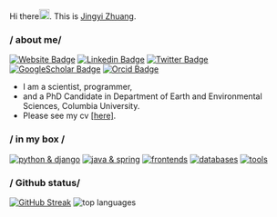 Hi there<img src="https://user-images.githubusercontent.com/1303154/88677602-1635ba80-d120-11ea-84d8-d263ba5fc3c0.gif" width="18px">. This is [Jingyi Zhuang][homepage].
### / about me/
[![Website Badge](https://img.shields.io/badge/-Website-blue?style=flat&logo=Google-Chrome&logoColor=white)][homepage]
[![Linkedin Badge](https://img.shields.io/badge/LinkedIn-blue?style=flat&logo=linkedin&labelColor=blue)][linkedin]
[![Twitter Badge](https://img.shields.io/badge/-Twitter-1ca0f1?style=flat&labelColor=1ca0f1&logo=twitter&logoColor=white)][twitter]
[![GoogleScholar Badge](https://img.shields.io/badge/Google%20Scholar-blue?style=flat&logo=Google-Scholar&logoColor=white)][googlescholar]
[![Orcid Badge](https://img.shields.io/badge/Orcid-0000--0002--2987--3644-AECD54?style=flat&logo=Orcid&logoColor=white)][orcid]

* I am a scientist, programmer,
* and a PhD Candidate in Department of Earth and Environmental Sciences, Columbia University.
* Please see my cv [[here]][cv].

### / in my box /
[![python & django](https://skillicons.dev/icons?i=python,django)](https://skillicons.dev)
[![java & spring](https://skillicons.dev/icons?i=java,spring)](https://skillicons.dev)
[![frontends](https://skillicons.dev/icons?i=html,css,js,ts)](https://skillicons.dev)
[![databases](https://skillicons.dev/icons?i=sqlite,mongodb,mysql)](https://skillicons.dev)
[![tools](https://skillicons.dev/icons?i=aws,postman,docker)](https://skillicons.dev)


### / Github status/

[![GitHub Streak](https://github-readme-streak-stats.herokuapp.com?user=jappoker&hide_border=true)](https://git.io/streak-stats)
![top languages](https://github-readme-stats.vercel.app/api/top-langs/?username=jappoker&hide_border=true&layout=compact)

<!-- ![](github-metrics.svg) -->


<!--
### / Featured Repos /
[![pgmpin](https://github-readme-stats.vercel.app/api/pin/?username=MineralsCloud&repo=pgm)][pgm]
-->

[linkedin]: https://www.linkedin.com/in/jingyi-zhuang
[homepage]: https://www.jappoker.com/
[pgm]: https://github.com/MineralsCloud/pgm
[twitter]: https://twitter.com/jyzzzhuang
[orcid]: https://orcid.org/0000-0002-2987-3644
[googlescholar]: https://scholar.google.com/citations?user=S16C9hAAAAAJ
[cv]: https://cv.iriszhuang.com/
